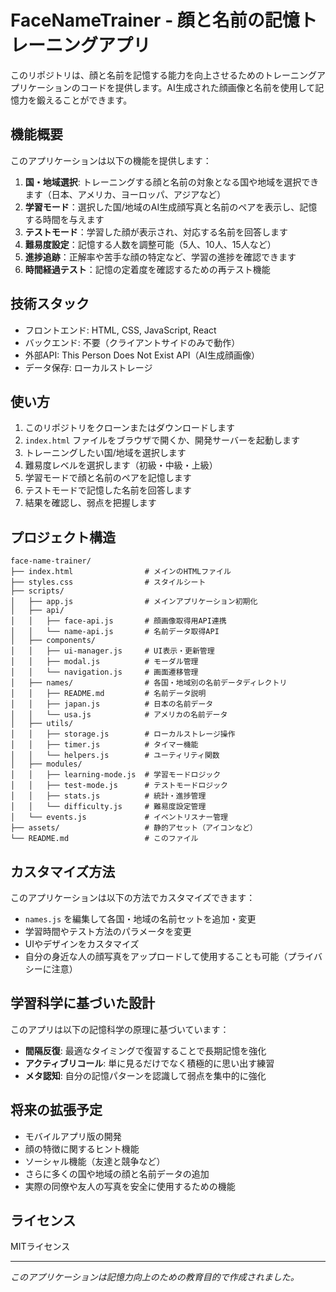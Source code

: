 # FaceNameTrainer - 顔と名前の記憶トレーニングアプリ

このリポジトリは、顔と名前を記憶する能力を向上させるためのトレーニングアプリケーションのコードを提供します。AI生成された顔画像と名前を使用して記憶力を鍛えることができます。

## 機能概要

このアプリケーションは以下の機能を提供します：

1. **国・地域選択**: トレーニングする顔と名前の対象となる国や地域を選択できます（日本、アメリカ、ヨーロッパ、アジアなど）
2. **学習モード**：選択した国/地域のAI生成顔写真と名前のペアを表示し、記憶する時間を与えます
3. **テストモード**：学習した顔が表示され、対応する名前を回答します
4. **難易度設定**：記憶する人数を調整可能（5人、10人、15人など）
5. **進捗追跡**：正解率や苦手な顔の特定など、学習の進捗を確認できます
6. **時間経過テスト**：記憶の定着度を確認するための再テスト機能

## 技術スタック

- フロントエンド: HTML, CSS, JavaScript, React
- バックエンド: 不要（クライアントサイドのみで動作）
- 外部API: This Person Does Not Exist API（AI生成顔画像）
- データ保存: ローカルストレージ

## 使い方

1. このリポジトリをクローンまたはダウンロードします
2. `index.html` ファイルをブラウザで開くか、開発サーバーを起動します
3. トレーニングしたい国/地域を選択します
4. 難易度レベルを選択します（初級・中級・上級）
5. 学習モードで顔と名前のペアを記憶します
6. テストモードで記憶した名前を回答します
7. 結果を確認し、弱点を把握します

## プロジェクト構造

```
face-name-trainer/
├── index.html                # メインのHTMLファイル
├── styles.css                # スタイルシート
├── scripts/
│   ├── app.js                # メインアプリケーション初期化
│   ├── api/
│   │   ├── face-api.js       # 顔画像取得用API連携
│   │   └── name-api.js       # 名前データ取得API
│   ├── components/
│   │   ├── ui-manager.js     # UI表示・更新管理
│   │   ├── modal.js          # モーダル管理
│   │   └── navigation.js     # 画面遷移管理
│   ├── names/                # 各国・地域別の名前データディレクトリ
│   │   ├── README.md         # 名前データ説明
│   │   ├── japan.js          # 日本の名前データ
│   │   └── usa.js            # アメリカの名前データ
│   ├── utils/
│   │   ├── storage.js        # ローカルストレージ操作
│   │   ├── timer.js          # タイマー機能
│   │   └── helpers.js        # ユーティリティ関数
│   ├── modules/
│   │   ├── learning-mode.js  # 学習モードロジック
│   │   ├── test-mode.js      # テストモードロジック
│   │   ├── stats.js          # 統計・進捗管理
│   │   └── difficulty.js     # 難易度設定管理
│   └── events.js             # イベントリスナー管理
├── assets/                   # 静的アセット（アイコンなど）
└── README.md                 # このファイル
```

## カスタマイズ方法

このアプリケーションは以下の方法でカスタマイズできます：

- `names.js` を編集して各国・地域の名前セットを追加・変更
- 学習時間やテスト方法のパラメータを変更
- UIやデザインをカスタマイズ
- 自分の身近な人の顔写真をアップロードして使用することも可能（プライバシーに注意）

## 学習科学に基づいた設計

このアプリは以下の記憶科学の原理に基づいています：

- **間隔反復**: 最適なタイミングで復習することで長期記憶を強化
- **アクティブリコール**: 単に見るだけでなく積極的に思い出す練習
- **メタ認知**: 自分の記憶パターンを認識して弱点を集中的に強化

## 将来の拡張予定

- モバイルアプリ版の開発
- 顔の特徴に関するヒント機能
- ソーシャル機能（友達と競争など）
- さらに多くの国や地域の顔と名前データの追加
- 実際の同僚や友人の写真を安全に使用するための機能

## ライセンス

MITライセンス

---

*このアプリケーションは記憶力向上のための教育目的で作成されました。*